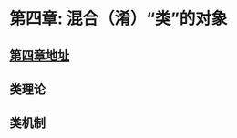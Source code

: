 # 第四章: 混合（淆）“类”的对象

## [第四章地址](https://github.com/getify/You-Dont-Know-JS/blob/1ed-zh-CN/this%20&%20object%20prototypes/ch4.md)

## 类理论

## 类机制

